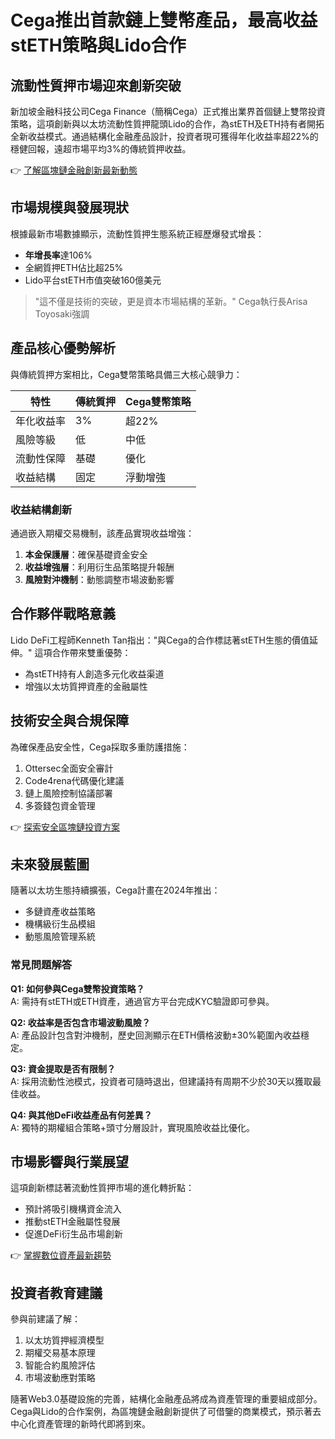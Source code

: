 # Cega推出首款鏈上雙幣產品，最高收益stETH策略與Lido合作

## 流動性質押市場迎來創新突破
新加坡金融科技公司Cega Finance（簡稱Cega）正式推出業界首個鏈上雙幣投資策略，這項創新與以太坊流動性質押龍頭Lido的合作，為stETH及ETH持有者開拓全新收益模式。通過結構化金融產品設計，投資者現可獲得年化收益率超22%的穩健回報，遠超市場平均3%的傳統質押收益。

👉 [了解區塊鏈金融創新最新動態](https://bit.ly/okx_welcome)

## 市場規模與發展現狀
根據最新市場數據顯示，流動性質押生態系統正經歷爆發式增長：
- **年增長率**達106%
- 全網質押ETH佔比超25%
- Lido平台stETH市值突破160億美元

> "這不僅是技術的突破，更是資本市場結構的革新。" Cega執行長Arisa Toyosaki強調

## 產品核心優勢解析
與傳統質押方案相比，Cega雙幣策略具備三大核心競爭力：

| 特性          | 傳統質押 | Cega雙幣策略 |
|---------------|----------|--------------|
| 年化收益率    | 3%       | 超22%        |
| 風險等級      | 低       | 中低         |
| 流動性保障    | 基礎     | 優化         |
| 收益結構      | 固定     | 浮動增強     |

### 收益結構創新
通過嵌入期權交易機制，該產品實現收益增強：
1. **本金保護層**：確保基礎資金安全
2. **收益增強層**：利用衍生品策略提升報酬
3. **風險對沖機制**：動態調整市場波動影響

## 合作夥伴戰略意義
Lido DeFi工程師Kenneth Tan指出："與Cega的合作標誌著stETH生態的價值延伸。" 這項合作帶來雙重優勢：
- 為stETH持有人創造多元化收益渠道
- 增強以太坊質押資產的金融屬性

## 技術安全與合規保障
為確保產品安全性，Cega採取多重防護措施：
1. Ottersec全面安全審計
2. Code4rena代碼優化建議
3. 鏈上風險控制協議部署
4. 多簽錢包資金管理

👉 [探索安全區塊鏈投資方案](https://bit.ly/okx_welcome)

## 未來發展藍圖
隨著以太坊生態持續擴張，Cega計畫在2024年推出：
- 多鏈資產收益策略
- 機構級衍生品模組
- 動態風險管理系統

### 常見問題解答
**Q1: 如何參與Cega雙幣投資策略？**  
A: 需持有stETH或ETH資產，通過官方平台完成KYC驗證即可參與。

**Q2: 收益率是否包含市場波動風險？**  
A: 產品設計包含對沖機制，歷史回測顯示在ETH價格波動±30%範圍內收益穩定。

**Q3: 資金提取是否有限制？**  
A: 採用流動性池模式，投資者可隨時退出，但建議持有周期不少於30天以獲取最佳收益。

**Q4: 與其他DeFi收益產品有何差異？**  
A: 獨特的期權組合策略+頭寸分層設計，實現風險收益比優化。

## 市場影響與行業展望
這項創新標誌著流動性質押市場的進化轉折點：
- 預計將吸引機構資金流入
- 推動stETH金融屬性發展
- 促進DeFi衍生品市場創新

👉 [掌握數位資產最新趨勢](https://bit.ly/okx_welcome)

## 投資者教育建議
參與前建議了解：
1. 以太坊質押經濟模型
2. 期權交易基本原理
3. 智能合約風險評估
4. 市場波動應對策略

隨著Web3.0基礎設施的完善，結構化金融產品將成為資產管理的重要組成部分。Cega與Lido的合作案例，為區塊鏈金融創新提供了可借鑒的商業模式，預示著去中心化資產管理的新時代即將到來。